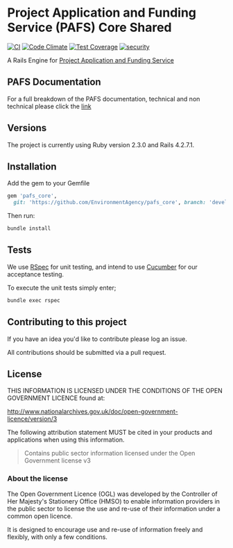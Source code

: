# Project Application and Funding Service (PAFS) Core Shared

[![CI](https://github.com/DEFRA/pafs_core/actions/workflows/ci.yml/badge.svg?branch=develop)](https://github.com/DEFRA/pafs_core/actions/workflows/ci.yml)
[![Code Climate](https://codeclimate.com/github/DEFRA/pafs_core/badges/gpa.svg)](https://codeclimate.com/github/DEFRA/pafs_core)
[![Test Coverage](https://codeclimate.com/github/DEFRA/pafs_core/badges/coverage.svg)](https://codeclimate.com/github/DEFRA/pafs_core/coverage)
[![security](https://hakiri.io/github/DEFRA/pafs_core/develop.svg)](https://hakiri.io/github/DEFRA/pafs_core/develop)

A Rails Engine for [Project Application and Funding Service](https://github.com/DEFRA/pafs-user)

## PAFS Documentation
For a full breakdown of the PAFS documentation, technical and non technical please click the [link](https://aimspd.sharepoint.com/sites/pwa_dev/AIMS%20Project%20Delivery%20Collaboration/_layouts/15/guestaccess.aspx?docid=08fcc88cb3f7c45b48a274bf0ea4132f5&authkey=AWuSgciHOQlICM9DP0JtdRA)

## Versions

The project is currently using Ruby version 2.3.0 and Rails 4.2.7.1.

## Installation

Add the gem to your Gemfile

```ruby
gem 'pafs_core',
  git: 'https://github.com/EnvironmentAgency/pafs_core', branch: 'develop'
```

Then run:

```bash
bundle install
```

## Tests

We use [RSpec](http://rspec.info/) for unit testing, and intend to use [Cucumber](https://github.com/cucumber/cucumber-rails) for our acceptance testing.

To execute the unit tests simply enter;

```bash
bundle exec rspec
```

## Contributing to this project

If you have an idea you'd like to contribute please log an issue.

All contributions should be submitted via a pull request.

## License

THIS INFORMATION IS LICENSED UNDER THE CONDITIONS OF THE OPEN GOVERNMENT LICENCE found at:

http://www.nationalarchives.gov.uk/doc/open-government-licence/version/3

The following attribution statement MUST be cited in your products and applications when using this information.

> Contains public sector information licensed under the Open Government license v3

### About the license

The Open Government Licence (OGL) was developed by the Controller of Her Majesty's Stationery Office (HMSO) to enable information providers in the public sector to license the use and re-use of their information under a common open licence.

It is designed to encourage use and re-use of information freely and flexibly, with only a few conditions.
